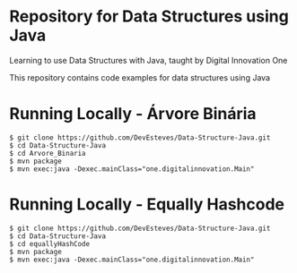 # Repository for Data Structures using Java 

Learning to use Data Structures with Java, taught by Digital Innovation One

This repository contains code examples for data structures using Java

# Running Locally - Árvore Binária

```
$ git clone https://github.com/DevEsteves/Data-Structure-Java.git
$ cd Data-Structure-Java
$ cd Arvore_Binaria
$ mvn package
$ mvn exec:java -Dexec.mainClass="one.digitalinnovation.Main"
```

# Running Locally - Equally Hashcode

```
$ git clone https://github.com/DevEsteves/Data-Structure-Java.git
$ cd Data-Structure-Java
$ cd equallyHashCode
$ mvn package
$ mvn exec:java -Dexec.mainClass="one.digitalinnovation.Main"
```